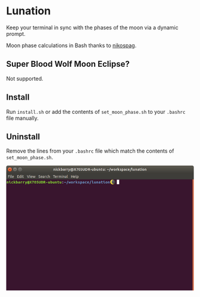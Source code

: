# Lunation

Keep your terminal in sync with the phases of the moon via a dynamic prompt.

Moon phase calculations in Bash thanks to [nikospag](https://github.com/nikospag/bash-moon-phase).

## Super Blood Wolf Moon Eclipse?

Not supported.

## Install

Run `install.sh` or add the contents of `set_moon_phase.sh` to your `.bashrc` file manually.

## Uninstall

Remove the lines from your `.bashrc` file which match the contents of `set_moon_phase.sh`.

![screenshot](./screenshot.png)
